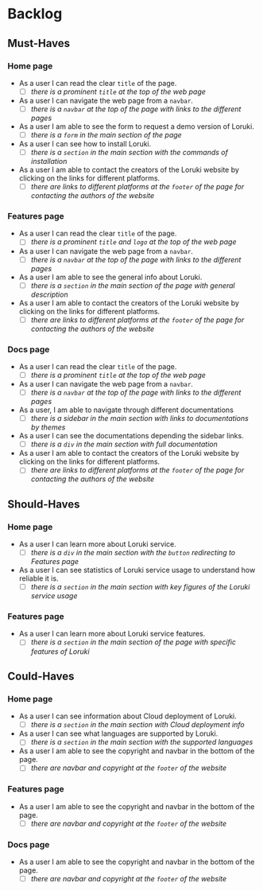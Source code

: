 # Backlog

## Must-Haves

### Home page

- As a user I can read the clear `title` of the page.
  - [ ] _there is a prominent `title` at the top of the web page_
- As a user I can navigate the web page from a `navbar`.
  - [ ] _there is a `navbar` at the top of the page with links to the different
        pages_
- As a user I am able to see the form to request a demo version of Loruki.
  - [ ] _there is a `form` in the main section of the page_
- As a user I can see how to install Loruki.
  - [ ] _there is a `section` in the main section with the commands of
        installation_
- As a user I am able to contact the creators of the Loruki website by clicking
  on the links for different platforms.
  - [ ] _there are links to different platforms at the `footer` of the page for
        contacting the authors of the website_

### Features page

- As a user I can read the clear `title` of the page.
  - [ ] _there is a prominent `title` and `logo` at the top of the web page_
- As a user I can navigate the web page from a `navbar`.
  - [ ] _there is a `navbar` at the top of the page with links to the different
        pages_
- As a user I am able to see the general info about Loruki.
  - [ ] _there is a `section` in the main section of the page with general
        description_
- As a user I am able to contact the creators of the Loruki website by clicking
  on the links for different platforms.
  - [ ] _there are links to different platforms at the `footer` of the page for
        contacting the authors of the website_

### Docs page

- As a user I can read the clear `title` of the page.
  - [ ] _there is a prominent `title` at the top of the web page_
- As a user I can navigate the web page from a `navbar`.
  - [ ] _there is a `navbar` at the top of the page with links to the different
        pages_
- As a user, I am able to navigate through different documentations
  - [ ] _there is a sidebar in the main section with links to documentations by
        themes_
- As a user I can see the documentations depending the sidebar links.
  - [ ] _there is a `div` in the main section with full documentation_
- As a user I am able to contact the creators of the Loruki website by clicking
  on the links for different platforms.
  - [ ] _there are links to different platforms at the `footer` of the page for
        contacting the authors of the website_

## Should-Haves

### Home page

- As a user I can learn more about Loruki service.
  - [ ] _there is a `div` in the main section with the `button` redirecting to
        Features page_
- As a user I can see statistics of Loruki service usage to understand how
  reliable it is.
  - [ ] _there is a `section` in the main section with key figures of the Loruki
        service usage_

### Features page

- As a user I can learn more about Loruki service features.
  - [ ] _there is a `section` in the main section of the page with specific
        features of Loruki_

## Could-Haves

### Home page

- As a user I can see information about Cloud deployment of Loruki.
  - [ ] _there is a `section` in the main section with Cloud deployment info_
- As a user I can see what languages are supported by Loruki.
  - [ ] _there is a `section` in the main section with the supported languages_
- As a user I am able to see the copyright and navbar in the bottom of the page.
  - [ ] _there are navbar and copyright at the `footer` of the website_

### Features page

- As a user I am able to see the copyright and navbar in the bottom of the page.
  - [ ] _there are navbar and copyright at the `footer` of the website_

### Docs page

- As a user I am able to see the copyright and navbar in the bottom of the page.
  - [ ] _there are navbar and copyright at the `footer` of the website_
